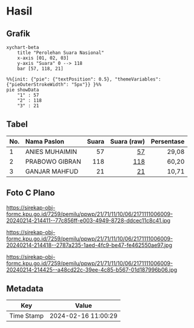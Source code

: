 # Hasil

## Grafik

```mermaid
xychart-beta
    title "Perolehan Suara Nasional"
    x-axis [01, 02, 03]
    y-axis "Suara" 0 --> 118
    bar [57, 118, 21]
```

```mermaid
%%{init: {"pie": {"textPosition": 0.5}, "themeVariables": {"pieOuterStrokeWidth": "5px"}} }%%
pie showData
    "1" : 57
    "2" : 118
    "3" : 21
```

## Tabel

| No. | Nama Paslon    | Suara | Suara (raw) | Persentase |
|:--- |:-------------- | -----:| -----------:| ----------:|
| 1   | ANIES MUHAIMIN | 57    | [57][p-1]   | 29,08      |
| 2   | PRABOWO GIBRAN | 118   | [118][p-2]  | 60,20      |
| 3   | GANJAR MAHFUD  | 21    | [21][p-3]   | 10,71      |


[p-1]: https://github.com/gigit-pemilu/pemilu-2024/blob/main/pilpres/hitung-suara/sub/21-kepulauan-riau/sub/71-kota-batam/sub/11-sagulung/sub/1006-sungai-pelunggut/sub/009-tps/sub/paslon-1.txt
[p-2]: https://github.com/gigit-pemilu/pemilu-2024/blob/main/pilpres/hitung-suara/sub/21-kepulauan-riau/sub/71-kota-batam/sub/11-sagulung/sub/1006-sungai-pelunggut/sub/009-tps/sub/paslon-2.txt
[p-3]: https://github.com/gigit-pemilu/pemilu-2024/blob/main/pilpres/hitung-suara/sub/21-kepulauan-riau/sub/71-kota-batam/sub/11-sagulung/sub/1006-sungai-pelunggut/sub/009-tps/sub/paslon-3.txt

## Foto C Plano

https://sirekap-obj-formc.kpu.go.id/7259/pemilu/ppwp/21/71/11/10/06/2171111006009-20240214-214411--77c856ff-e003-4949-8728-ddcec11c8c41.jpg

https://sirekap-obj-formc.kpu.go.id/7259/pemilu/ppwp/21/71/11/10/06/2171111006009-20240214-214418--2787a235-1aed-4fc9-be47-fe462550ae97.jpg

https://sirekap-obj-formc.kpu.go.id/7259/pemilu/ppwp/21/71/11/10/06/2171111006009-20240214-214425--a48cd22c-39ee-4c85-b567-01d187996b06.jpg


## Metadata

| Key        | Value               |
| ---------- | ------------------- |
| Time Stamp | 2024-02-16 11:00:29 |




